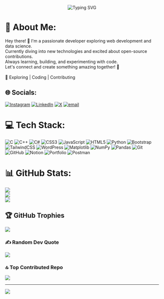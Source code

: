<!-- Typing animation headline -->
<p align="center">
  <img src="https://readme-typing-svg.demolab.com?font=Fira+Code&size=30&duration=3000&pause=1000&center=true&width=485&lines=Hi+%F0%9F%91%8B%2C+I'm+Nilanjan+Sikdar!;Frontend+Dev+%F0%9F%87%B3%F0%9F%87%B5;Game+Dev+Enthusiast+%F0%9F%94%92;Scroll+on%2C+friend+%F0%9F%9A%80" alt="Typing SVG" />
</p>



# 💫 About Me:
Hey there! 👋 I'm a passionate developer exploring web development and data science. <br>Currently diving into new technologies and excited about open-source contributions. <br>Always learning, building, and experimenting with code. <br>Let's connect and create something amazing together! 🚀<br><br>🔗 Exploring | Coding | Contributing


## 🌐 Socials:
[![Instagram](https://img.shields.io/badge/Instagram-%23E4405F.svg?logo=Instagram&logoColor=white)](https://instagram.com/cce_nilanjan_sikdar) [![LinkedIn](https://img.shields.io/badge/LinkedIn-%230077B5.svg?logo=linkedin&logoColor=white)]((https://www.linkedin.com/in/nilanjan-sikdar/)) [![X](https://img.shields.io/badge/X-black.svg?logo=X&logoColor=white)](https://x.com/itz_nilanjan_sikdar) [![email](https://img.shields.io/badge/Email-D14836?logo=gmail&logoColor=white)](mailto:cornergame061@gmail.com) 

# 💻 Tech Stack:
![C](https://img.shields.io/badge/c-%2300599C.svg?style=plastic&logo=c&logoColor=white) ![C++](https://img.shields.io/badge/c++-%2300599C.svg?style=plastic&logo=c%2B%2B&logoColor=white) ![C#](https://img.shields.io/badge/c%23-%23239120.svg?style=plastic&logo=c-sharp&logoColor=white) ![CSS3](https://img.shields.io/badge/css3-%231572B6.svg?style=plastic&logo=css3&logoColor=white) ![JavaScript](https://img.shields.io/badge/javascript-%23323330.svg?style=plastic&logo=javascript&logoColor=%23F7DF1E) ![HTML5](https://img.shields.io/badge/html5-%23E34F26.svg?style=plastic&logo=html5&logoColor=white) ![Python](https://img.shields.io/badge/python-3670A0?style=plastic&logo=python&logoColor=ffdd54) ![Bootstrap](https://img.shields.io/badge/bootstrap-%238511FA.svg?style=plastic&logo=bootstrap&logoColor=white) ![TailwindCSS](https://img.shields.io/badge/tailwindcss-%2338B2AC.svg?style=plastic&logo=tailwind-css&logoColor=white) ![WordPress](https://img.shields.io/badge/WordPress-%23117AC9.svg?style=plastic&logo=WordPress&logoColor=white) ![Matplotlib](https://img.shields.io/badge/Matplotlib-%23ffffff.svg?style=plastic&logo=Matplotlib&logoColor=black) ![NumPy](https://img.shields.io/badge/numpy-%23013243.svg?style=plastic&logo=numpy&logoColor=white) ![Pandas](https://img.shields.io/badge/pandas-%23150458.svg?style=plastic&logo=pandas&logoColor=white) ![Git](https://img.shields.io/badge/git-%23F05033.svg?style=plastic&logo=git&logoColor=white) ![GitHub](https://img.shields.io/badge/github-%23121011.svg?style=plastic&logo=github&logoColor=white) ![Notion](https://img.shields.io/badge/Notion-%23000000.svg?style=plastic&logo=notion&logoColor=white) ![Portfolio](https://img.shields.io/badge/Portfolio-%23000000.svg?style=plastic&logo=firefox&logoColor=#FF7139) ![Postman](https://img.shields.io/badge/Postman-FF6C37?style=plastic&logo=postman&logoColor=white)
# 📊 GitHub Stats:
![](https://github-readme-stats.vercel.app/api?username=nilanjan-sikdar&theme=dark&hide_border=false&include_all_commits=true&count_private=false)<br/>
![](https://nirzak-streak-stats.vercel.app/?user=nilanjan-sikdar&theme=dark&hide_border=false)<br/>
![](https://github-readme-stats.vercel.app/api/top-langs/?username=nilanjan-sikdar&theme=dark&hide_border=false&include_all_commits=true&count_private=false&layout=compact)

## 🏆 GitHub Trophies
![](https://github-profile-trophy.vercel.app/?username=nilanjan-sikdar&theme=radical&no-frame=false&no-bg=true&margin-w=4)

### ✍️ Random Dev Quote
![](https://quotes-github-readme.vercel.app/api?type=horizontal&theme=radical)

### 🔝 Top Contributed Repo
![](https://github-contributor-stats.vercel.app/api?username=nilanjan-sikdar&limit=5&theme=dark&combine_all_yearly_contributions=true)

---
[![](https://visitcount.itsvg.in/api?id=nilanjan-sikdar&icon=0&color=0)](https://visitcount.itsvg.in)

<!-- Proudly created with GPRM ( https://gprm.itsvg.in ) -->

